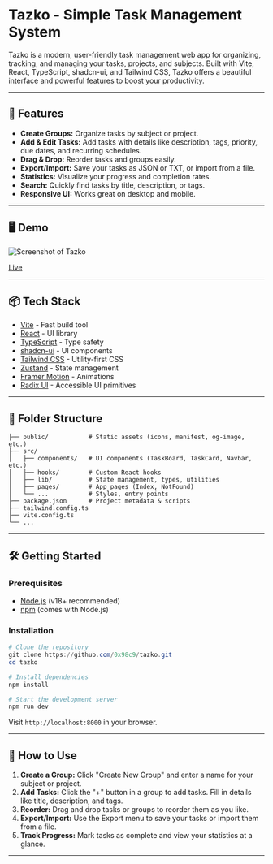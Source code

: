 # Tazko - Simple Task Management System

Tazko is a modern, user-friendly task management web app for organizing, tracking, and managing your tasks, projects, and subjects. Built with Vite, React, TypeScript, shadcn-ui, and Tailwind CSS, Tazko offers a beautiful interface and powerful features to boost your productivity.

---

## 🚀 Features

- **Create Groups:** Organize tasks by subject or project.
- **Add & Edit Tasks:** Add tasks with details like description, tags, priority, due dates, and recurring schedules.
- **Drag & Drop:** Reorder tasks and groups easily.
- **Export/Import:** Save your tasks as JSON or TXT, or import from a file.
- **Statistics:** Visualize your progress and completion rates.
- **Search:** Quickly find tasks by title, description, or tags.
- **Responsive UI:** Works great on desktop and mobile.

---

## 🖥️ Demo

<!-- add an image -->
![Screenshot of Tazko](./public/assets/screenshot.png)

[Live](#)

---

## 📦 Tech Stack

- [Vite](https://vitejs.dev/) - Fast build tool
- [React](https://react.dev/) - UI library
- [TypeScript](https://www.typescriptlang.org/) - Type safety
- [shadcn-ui](https://ui.shadcn.com/) - UI components
- [Tailwind CSS](https://tailwindcss.com/) - Utility-first CSS
- [Zustand](https://zustand-demo.pmnd.rs/) - State management
- [Framer Motion](https://www.framer.com/motion/) - Animations
- [Radix UI](https://www.radix-ui.com/) - Accessible UI primitives

---

## 📂 Folder Structure

```
├── public/           # Static assets (icons, manifest, og-image, etc.)
├── src/
│   ├── components/   # UI components (TaskBoard, TaskCard, Navbar, etc.)
│   ├── hooks/        # Custom React hooks
│   ├── lib/          # State management, types, utilities
│   ├── pages/        # App pages (Index, NotFound)
│   └── ...           # Styles, entry points
├── package.json      # Project metadata & scripts
├── tailwind.config.ts
├── vite.config.ts
└── ...
```

---

## 🛠️ Getting Started

### Prerequisites
- [Node.js](https://nodejs.org/) (v18+ recommended)
- [npm](https://www.npmjs.com/) (comes with Node.js)

### Installation

```powershell
# Clone the repository
git clone https://github.com/0x98c9/tazko.git
cd tazko

# Install dependencies
npm install

# Start the development server
npm run dev
```

Visit `http://localhost:8000` in your browser.

---

## 📖 How to Use

1. **Create a Group:** Click "Create New Group" and enter a name for your subject or project.
2. **Add Tasks:** Click the "+" button in a group to add tasks. Fill in details like title, description, and tags.
3. **Reorder:** Drag and drop tasks or groups to reorder them as you like.
4. **Export/Import:** Use the Export menu to save your tasks or import them from a file.
5. **Track Progress:** Mark tasks as complete and view your statistics at a glance.

---
